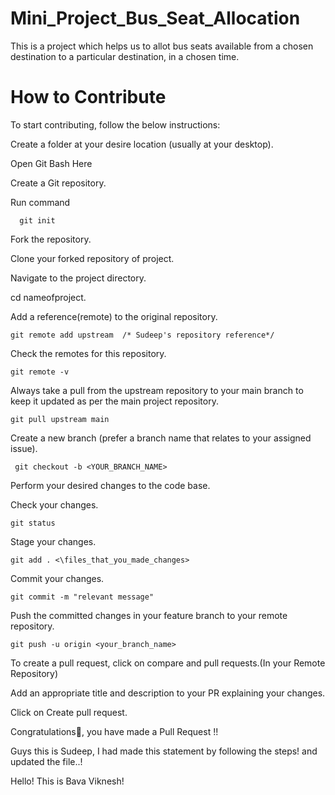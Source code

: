 # Mini_Project_Bus_Seat_Allocation
This is a project which helps us to allot bus seats available from a chosen destination to a particular destination, in a chosen time.


# How to Contribute

  To start contributing, follow the below instructions:

  Create a folder at your desire location (usually at your desktop).

  Open Git Bash Here

  Create a Git repository.

  Run command       
    
      git init

   Fork the repository.

   Clone your forked repository of project.

Navigate to the project directory.

  cd nameofproject.

  Add a reference(remote) to the original repository.
  
    git remote add upstream  /* Sudeep's repository reference*/

  Check the remotes for this repository.
  
    git remote -v

Always take a pull from the upstream repository to your main branch to keep it updated as per the main project repository.

    git pull upstream main

Create a new branch (prefer a branch name that relates to your assigned issue).

     git checkout -b <YOUR_BRANCH_NAME>
  Perform your desired changes to the code base.

  Check your changes.

    git status
    
Stage your changes.

    git add . <\files_that_you_made_changes>

Commit your changes.

    git commit -m "relevant message"

Push the committed changes in your feature branch to your remote repository.

    git push -u origin <your_branch_name>

To create a pull request, click on compare and pull requests.(In your Remote Repository)


Add an appropriate title and description to your PR explaining your changes.

Click on Create pull request.

Congratulations🎉, you have made a Pull Request !!

Guys this is Sudeep, I had made this statement by following the steps! and updated the file..!

Hello! This is Bava Viknesh!
